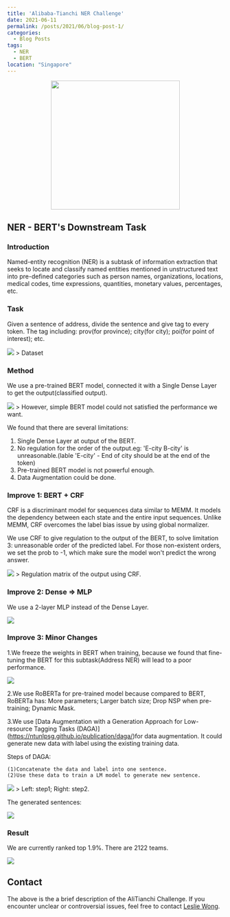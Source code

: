 ```yaml
---
title: 'Alibaba-Tianchi NER Challenge'
date: 2021-06-11
permalink: /posts/2021/06/blog-post-1/
categories:
  - Blog Posts
tags:
  - NER
  - BERT
location: "Singapore"
---
```

<div align = 'center'>
<img src='/images/NER.png' width = "300" >
</div>


## NER - BERT's Downstream Task

### Introduction

Named-entity recognition (NER) is a subtask of information extraction that seeks to locate and classify named entities mentioned in unstructured text into pre-defined categories such as person names, organizations, locations, medical codes, time expressions, quantities, monetary values, percentages, etc.

### Task  
Given a sentence of address, divide the sentence and give tag to every token. The tag including: prov(for province); city(for city); poi(for point of interest); etc.

<img src='/images/NERdata.png'>  
> Dataset

### Method 

We use a pre-trained BERT model, connected it with a Single Dense Layer to get the output(classified output). 

<img src='/images/BERTsimple.jpg'>  
> However, simple BERT model could not satisfied the performance we want.

We found that there are several limitations:
1. Single Dense Layer at output of the BERT.
2. No regulation for the order of the output.eg: 'E-city B-city' is unreasonable.(lable 'E-city' - End of city should be at the end of the token)
3. Pre-trained BERT model is not powerful enough.
4. Data Augmentation could be done.


### Improve 1: BERT + CRF

CRF is a discriminant model for sequences data similar to MEMM. It models the dependency between each state and the entire input sequences. Unlike MEMM, CRF overcomes the label bias issue by using global normalizer.

We use CRF to give regulation to the output of the BERT, to solve limitation 3: unreasonable order of the predicted label. For those non-existent orders, we set the prob to -1, which make sure the model won't predict the wrong answer.

<img src='/images/CRF_bert.png'>  
> Regulation matrix of the output using CRF. 

### Improve 2: Dense => MLP

We use a 2-layer MLP instead of the Dense Layer.

<img src='/images/BERT_crf.png'>  


### Improve 3: Minor Changes

1.We freeze the weights in BERT when training, because we found that fine-tuning the BERT for this subtask(Address NER) will lead to a poor performance.

<img src='/images/BERT_CRF_freeze.png'>  

2.We use RoBERTa for pre-trained model because compared to BERT, RoBERTa has: More parameters; Larger batch size; Drop NSP when pre-training; Dynamic Mask.

3.We use [Data Augmentation with a Generation Approach for Low-resource Tagging Tasks (DAGA)] (https://ntunlpsg.github.io/publication/daga/)for data augmentation. It could generate new data with label using the existing training data.

Steps of DAGA:

    (1)Concatenate the data and label into one sentence.
    (2)Use these data to train a LM model to generate new sentence.

<img src='/images/DAGA_illustr.png'>  
> Left: step1; Right: step2. 


The generated sentences:

<img src='/images/DAGA_gen.png'>  



### Result

We are currently ranked top 1.9%. There are 2122 teams.

<img src='/images/50631626143350_.pic_hd.jpg'>  

## Contact
The above is the a brief description of the AliTianchi Challenge. If you encounter unclear or controversial issues, feel free to contact [Leslie Wong](yushuowang@outlook.com).